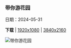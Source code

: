 ### 带你游花园

日期：2024-05-31

**下载**  |  [1920x1080](https://cn.bing.com/th?id=OHR.CancaoDoExilio_ZH-CN1012675104_1920x1080.jpg)  |  [3840x2160](https://cn.bing.com/th?id=OHR.CancaoDoExilio_ZH-CN1012675104_UHD.jpg)

![带你游花园](https://cn.bing.com/th?id=OHR.CancaoDoExilio_ZH-CN1012675104_1920x1080.jpg "帝王棕榈树，里约热内卢植物园，巴西 (© Marcia Silva de Mendonca/Getty Images)")


